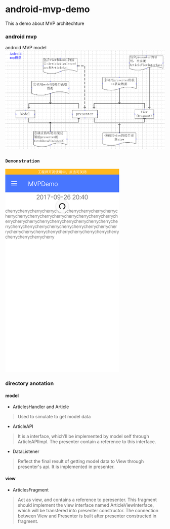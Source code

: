 # android-mvp-demo

This a demo about MVP architechture<br>

### android mvp
android MVP model<br>
![](https://github.com/cc-shifo/android-mvp/raw/master/MVPDemo/mvp模型.png)<br>

### `Demonstration`<br>
![](https://github.com/cc-shifo/android-mvp/raw/master/MVPDemo/mvp-demo.gif)<br>

### directory anotation
#### model
* ArticlesHandler and Article
>Used to simulate to get model data<br>
* ArticleAPI<T>
>It is a interface, which'll be implemented by model self through ArticleAPIImpl. The presenter contain a reference to this interface.
* DataListener
>Reflect the final result of getting model data to View through presenter's api. It is implemented in presenter.

#### view
* ArticlesFragment
>Act as view, and contains a reference to peresenter. This fragment should implement the view interface named ArticleViewInterface, which will be transfered into presenter constructor. The connection between View and Presenter is
built after presenter constructed in fragment.
